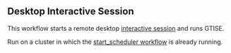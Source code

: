 ## Desktop Interactive Session
This workflow starts a remote desktop [interactive session](https://github.com/parallelworks/interactive_session/blob/main/README.md) and runs GTISE.

Run on a cluster in which the [start_scheduler workflow](https://github.com/parallelworks/start_scheduler/tree/cloud) is already running. 